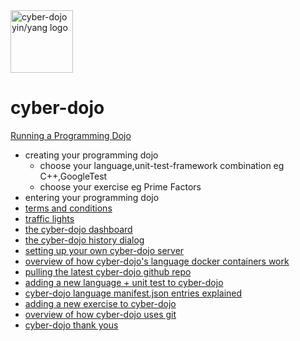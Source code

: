 
<img src="https://raw.githubusercontent.com/JonJagger/cyberdojo/master/public/images/home_page_logo.png" alt="cyber-dojo yin/yang logo" width="100px" height="100px"/>

cyber-dojo
==========

[Running a Programming Dojo](md/running-a-dojo.md)
  * creating your programming dojo
    * choose your language,unit-test-framework combination
      eg C++,GoogleTest
    * choose your exercise
      eg Prime Factors
  * entering your programming dojo
  * [terms and conditions](http://blog.cyber-dojo.org/2014/09/terms-conditions-warranty-cost.html)
  * [traffic lights](http://blog.cyber-dojo.org/2014/10/cyber-dojo-traffic-lights.html)
  * [the cyber-dojo dashboard](http://blog.cyber-dojo.org/2014/10/the-cyber-dojo-dashboard.html)
  * [the cyber-dojo history dialog](http://blog.cyber-dojo.org/2014/10/the-cyber-dojo-history-dialog.html)
  * [setting up your own cyber-dojo server](http://blog.cyber-dojo.org/2014/09/setting-up-your-own-cyber-dojo-server.html)
  * [overview of how cyber-dojo's language docker containers work](http://blog.cyber-dojo.org/2014/09/overview-of-how-cyber-dojos-language-docker-containers-work.html)
  * [pulling the latest cyber-dojo github repo](http://blog.cyber-dojo.org/2014/09/pulling-latest-cyber-dojo-github-repo.html)
  * [adding a new language + unit test to cyber-dojo](http://blog.cyber-dojo.org/2014/09/adding-new-language-and-unit-test-to-cyber-dojo.html)
  * [cyber-dojo language manifest.json entries explained](http://blog.cyber-dojo.org/2014/09/cyber-dojo-languages-manifest-json-entries-explained.html)
  * [adding a new exercise to cyber-dojo](http://blog.cyber-dojo.org/2014/10/adding-new-exercise.html)
  * [overview of how cyber-dojo uses git](http://blog.cyber-dojo.org/2014/09/overview-of-how-cyber-dojo-uses-git.html)
  * [cyber-dojo thank yous](http://blog.cyber-dojo.org/2014/09/cyber-dojo-thank-yous.html)
